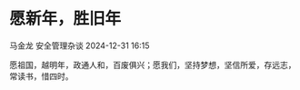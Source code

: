 #  愿新年，胜旧年   
马金龙  安全管理杂谈   2024-12-31 16:15  
  
愿祖国，越明年，政通人和，百废俱兴；愿我们，坚持梦想，坚信所爱，存远志，常读书，惜四时。  
  
